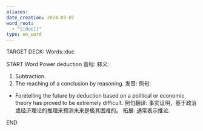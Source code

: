 ```yaml
---
aliases: 
date_creation: 2024-03-07
word_root:
  - "[[duc]]"
type: en_word
---
```

TARGET DECK: Words::duc

START
Word Power
deduction
音标: 
释义:
1.  Subtraction.
2. The reaching of a conclusion by reasoning.
发音:
例句:
- Foretelling the future by deduction based on a political or economic theory has proved to be extremely difficult.
例句翻译:
事实证明，基于政治或经济理论的推理来预测未来是极其困难的。
拓展:
通常表示推论.
<!--ID: 1709744264696-->
END